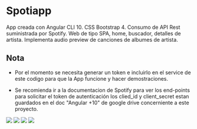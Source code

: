 # Spotiapp

App creada con Angular CLI 10.
CSS Bootstrap 4.
Consumo de API Rest suministrada por Spotify.
Web de tipo SPA, home, buscador, detalles de artista.
Implementa audio preview de canciones de albumes de artista.

## Nota

- Por el momento se necesita generar un token e incluirlo en el service de este codigo para que la App funcione y hacer demostraciones.

- Se recomienda ir a la documentacion de Spotify para ver los end-points para solicitar el token de autenticación los clied_id y client_secret estan guardados en el doc "Angular +10" de google drive concerniente a este proyecto.


<img src="images_app/2020-07-31_15h28_41.png">
<img src="images_app/2020-07-31_15h29_54.png">
<img src="images_app/2020-07-31_15h30_29.png">
<img src="images_app/2020-07-31_15h30_49.png">